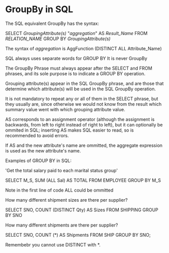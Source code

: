 # GroupBy in SQL 

The SQL equivalent GroupBy has the syntax: 

SELECT *GroupingAttribute(s)*
  "*aggregation*" AS *Result_Name*
  FROM *RELATION_NAME*
  GROUP BY *GroupingAttribute(s)*

The syntax of *aggregation* is AggFunction (DISTINCT ALL Attribute_Name)

SQL always uses separate words for GROUP BY 
It is never GroupBy

The GroupBy Phrase must always appear after the SELECT and FROM phrases, and its sole purpose is to indicate a GROUP BY operation.

Grouping attribute(s) appear in the SQL GroupBy phrase, and are those that determine which attribute(s) will be used in the SQL GroupBy operation. 

It is not mandatory to repeat any or all of them in the SELECT phrase, but they usually are, since otherwise we would not know from the result which summary value went with which grouping attribute value.

AS corresponds to an assignment operator (although the assignment is backwards, from left to right instead of right to left), but it can optionally be ommited in SQL; inserting AS makes SQL easier to read, so is recommended to avoid errors.

If AS and the new attribute's name are ommitted, the aggregate expression is used as the new attribute's name. 

Examples of GROUP BY in SQL: 

'Get the total salary paid to each marital status group'

SELECT M_S, 
  SUM (ALL Sal) AS TOTAL
  FROM EMPLOYEE 
  GROUP BY M_S

Note in the first line of code ALL could be ommitted

How many different shipment sizes are there per supplier? 

SELECT SNO, COUNT (DISTINCT Qty) AS Sizes
FROM SHIPPING
GROUP BY SNO

How many different shipments are there per supplier?

SELECT SNO, COUNT (*) AS Shipments 
FROM SHIP 
GROUP BY SNO;

Remembebr you cannot use DISTINCT with *. 

